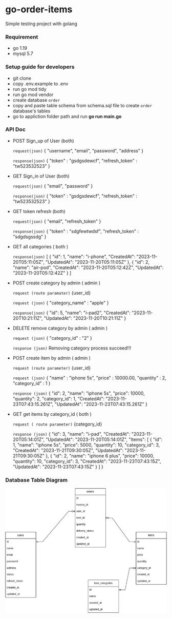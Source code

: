 # go-order-items

Simple testing project with golang

### Requirement

- go 1.19
- mysql 5.7

### Setup guide for developers

- git clone
- copy .env.example to .env
- run go mod tidy
- run go mod vendor
- create database `order`
- copy and paste table schema from schema.sql file to create `order` database's tables
- go to appliction folder path and run **go run main.go**

### API Doc

- POST Sign_up of User (both)

  `request(json)` {
	"username",
	"email",
	"password",
	"address"
  }

  `response(json)` {
	"token" : "gsdgsdewcf",
	"refresh_token" : "tw523532523"
  }

- GET Sign_in of User (both)

  `request(json)` {
	"email",
	"password"
  }

  `response(json)` {
	"token" : "gsdgsdewcf",
	"refresh_token" : "tw523532523"
  }

- GET token refresh (both)

  `request(json)` {
	"email",
	"refresh_token"
  }

  `response(json)` {
	"token" : "sdgfewtwdsf",
	"refresh_token" : "sdgdsgssdg"
  }

- GET all categories ( both )

  `response(json)` [
	{
		"id": 1,
		"name": "i-phone",
		"CreatedAt": "2023-11-20T05:11:05Z",
		"UpdatedAt": "2023-11-20T05:11:05Z"
	},
	{
		"id": 2,
		"name": "air-pod",
		"CreatedAt": "2023-11-20T05:12:42Z",
		"UpdatedAt": "2023-11-20T05:12:42Z"
	}
  ]

- POST create category by admin ( admin )

  `request (route paramater)`
  {user_id}

  `request (json)` {
	"category_name" : "apple"
  }

  `response(json)` {
	"id": 5,
	"name": "i-pad2",
	"CreatedAt": "2023-11-20T10:21:11Z",
	"UpdatedAt": "2023-11-20T10:21:11Z"
  }

- DELETE remove category by admin ( admin )

  `request (json)` {
	"category_id" : "2"
  }

  `response (json)`
  Removing category process succeed!!!


- POST create item by admin ( admin )

  `request (route parameter)`
  {user_id}

  `request (json)` {
	"name" : "iphone 5s",
	"price" : 10000.00,
	"quantity" : 2,
	"category_id" : 1
  }

  `response (json)` {
	"id": 2,
	"name": "iphone 5s",
	"price": 10000,
	"quantity": 2,
	"category_id": 1,
	"CreatedAt": "2023-11-23T07:43:15.261Z",
	"UpdatedAt": "2023-11-23T07:43:15.261Z"
  }

- GET get items by category_id ( both )

  `request ( route parameter)`
   {category_id}

  `response (json)` {
	"id": 3,
	"name": "i-pad",
	"CreatedAt": "2023-11-20T05:14:01Z",
	"UpdatedAt": "2023-11-20T05:14:01Z",
	"Items": [
		{
			"id": 1,
			"name": "iphone 5s",
			"price": 5000,
			"quantity": 10,
			"category_id": 3,
			"CreatedAt": "2023-11-21T09:30:05Z",
			"UpdatedAt": "2023-11-21T09:30:05Z"
		},
		{
			"id": 2,
			"name": "iphone 6 plus",
			"price": 10000,
			"quantity": 10,
			"category_id": 3,
			"CreatedAt": "2023-11-23T07:43:15Z",
			"UpdatedAt": "2023-11-23T07:43:15Z"
		}
	]
  }

### Database Table Diagram

![order Database Diagram](ordering_item.png)
